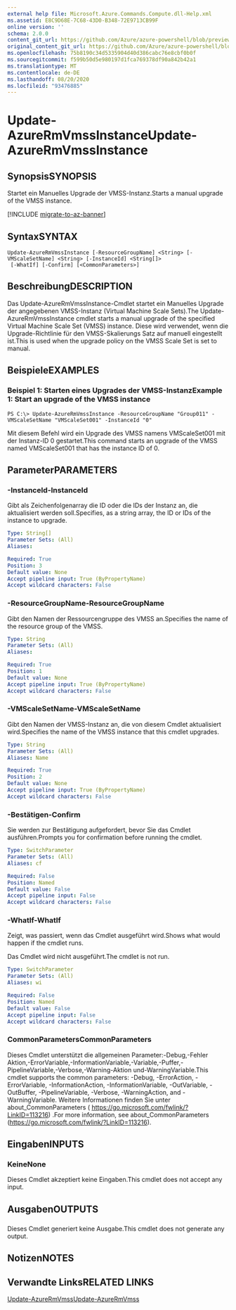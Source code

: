 ```yaml
---
external help file: Microsoft.Azure.Commands.Compute.dll-Help.xml
ms.assetid: E8C9D68E-7C68-43D0-B348-72E9713CB99F
online version: ''
schema: 2.0.0
content_git_url: https://github.com/Azure/azure-powershell/blob/preview/src/ResourceManager/Compute/Stack/Commands.Compute/help/Update-AzureRmVmssInstance.md
original_content_git_url: https://github.com/Azure/azure-powershell/blob/preview/src/ResourceManager/Compute/Stack/Commands.Compute/help/Update-AzureRmVmssInstance.md
ms.openlocfilehash: 75b8190c34d5335904d40d386cabc76e8cbf0b0f
ms.sourcegitcommit: f599b50d5e980197d1fca769378df90a842b42a1
ms.translationtype: MT
ms.contentlocale: de-DE
ms.lasthandoff: 08/20/2020
ms.locfileid: "93476885"
---
```

# <span data-ttu-id="64a62-101">Update-AzureRmVmssInstance</span><span class="sxs-lookup"><span data-stu-id="64a62-101">Update-AzureRmVmssInstance</span></span>

## <span data-ttu-id="64a62-102">Synopsis</span><span class="sxs-lookup"><span data-stu-id="64a62-102">SYNOPSIS</span></span>
<span data-ttu-id="64a62-103">Startet ein Manuelles Upgrade der VMSS-Instanz.</span><span class="sxs-lookup"><span data-stu-id="64a62-103">Starts a manual upgrade of the VMSS instance.</span></span>

[!INCLUDE [migrate-to-az-banner](../../includes/migrate-to-az-banner.md)]

## <span data-ttu-id="64a62-104">Syntax</span><span class="sxs-lookup"><span data-stu-id="64a62-104">SYNTAX</span></span>

```
Update-AzureRmVmssInstance [-ResourceGroupName] <String> [-VMScaleSetName] <String> [-InstanceId] <String[]>
 [-WhatIf] [-Confirm] [<CommonParameters>]
```

## <span data-ttu-id="64a62-105">Beschreibung</span><span class="sxs-lookup"><span data-stu-id="64a62-105">DESCRIPTION</span></span>
<span data-ttu-id="64a62-106">Das Update-AzureRmVmssInstance-Cmdlet startet ein Manuelles Upgrade der angegebenen VMSS-Instanz (Virtual Machine Scale Sets).</span><span class="sxs-lookup"><span data-stu-id="64a62-106">The Update-AzureRmVmssInstance cmdlet starts a manual upgrade of the specified Virtual Machine Scale Set (VMSS) instance.</span></span>
<span data-ttu-id="64a62-107">Diese wird verwendet, wenn die Upgrade-Richtlinie für den VMSS-Skalierungs Satz auf manuell eingestellt ist.</span><span class="sxs-lookup"><span data-stu-id="64a62-107">This is used when the upgrade policy on the VMSS Scale Set is set to manual.</span></span>

## <span data-ttu-id="64a62-108">Beispiele</span><span class="sxs-lookup"><span data-stu-id="64a62-108">EXAMPLES</span></span>

### <span data-ttu-id="64a62-109">Beispiel 1: Starten eines Upgrades der VMSS-Instanz</span><span class="sxs-lookup"><span data-stu-id="64a62-109">Example 1: Start an upgrade of the VMSS instance</span></span>
```
PS C:\> Update-AzureRmVmssInstance -ResourceGroupName "Group011" -VMScaleSetName "VMScaleSet001" -InstanceId "0"
```

<span data-ttu-id="64a62-110">Mit diesem Befehl wird ein Upgrade des VMSS namens VMScaleSet001 mit der Instanz-ID 0 gestartet.</span><span class="sxs-lookup"><span data-stu-id="64a62-110">This command starts an upgrade of the VMSS named VMScaleSet001 that has the instance ID of 0.</span></span>

## <span data-ttu-id="64a62-111">Parameter</span><span class="sxs-lookup"><span data-stu-id="64a62-111">PARAMETERS</span></span>

### <span data-ttu-id="64a62-112">-InstanceId</span><span class="sxs-lookup"><span data-stu-id="64a62-112">-InstanceId</span></span>
<span data-ttu-id="64a62-113">Gibt als Zeichenfolgenarray die ID oder die IDs der Instanz an, die aktualisiert werden soll.</span><span class="sxs-lookup"><span data-stu-id="64a62-113">Specifies, as a string array, the ID or IDs of the instance to upgrade.</span></span>

```yaml
Type: String[]
Parameter Sets: (All)
Aliases: 

Required: True
Position: 3
Default value: None
Accept pipeline input: True (ByPropertyName)
Accept wildcard characters: False
```

### <span data-ttu-id="64a62-114">-ResourceGroupName</span><span class="sxs-lookup"><span data-stu-id="64a62-114">-ResourceGroupName</span></span>
<span data-ttu-id="64a62-115">Gibt den Namen der Ressourcengruppe des VMSS an.</span><span class="sxs-lookup"><span data-stu-id="64a62-115">Specifies the name of the resource group of the VMSS.</span></span>

```yaml
Type: String
Parameter Sets: (All)
Aliases: 

Required: True
Position: 1
Default value: None
Accept pipeline input: True (ByPropertyName)
Accept wildcard characters: False
```

### <span data-ttu-id="64a62-116">-VMScaleSetName</span><span class="sxs-lookup"><span data-stu-id="64a62-116">-VMScaleSetName</span></span>
<span data-ttu-id="64a62-117">Gibt den Namen der VMSS-Instanz an, die von diesem Cmdlet aktualisiert wird.</span><span class="sxs-lookup"><span data-stu-id="64a62-117">Specifies the name of the VMSS instance that this cmdlet upgrades.</span></span>

```yaml
Type: String
Parameter Sets: (All)
Aliases: Name

Required: True
Position: 2
Default value: None
Accept pipeline input: True (ByPropertyName)
Accept wildcard characters: False
```

### <span data-ttu-id="64a62-118">-Bestätigen</span><span class="sxs-lookup"><span data-stu-id="64a62-118">-Confirm</span></span>
<span data-ttu-id="64a62-119">Sie werden zur Bestätigung aufgefordert, bevor Sie das Cmdlet ausführen.</span><span class="sxs-lookup"><span data-stu-id="64a62-119">Prompts you for confirmation before running the cmdlet.</span></span>

```yaml
Type: SwitchParameter
Parameter Sets: (All)
Aliases: cf

Required: False
Position: Named
Default value: False
Accept pipeline input: False
Accept wildcard characters: False
```

### <span data-ttu-id="64a62-120">-WhatIf</span><span class="sxs-lookup"><span data-stu-id="64a62-120">-WhatIf</span></span>
<span data-ttu-id="64a62-121">Zeigt, was passiert, wenn das Cmdlet ausgeführt wird.</span><span class="sxs-lookup"><span data-stu-id="64a62-121">Shows what would happen if the cmdlet runs.</span></span>

<span data-ttu-id="64a62-122">Das Cmdlet wird nicht ausgeführt.</span><span class="sxs-lookup"><span data-stu-id="64a62-122">The cmdlet is not run.</span></span>

```yaml
Type: SwitchParameter
Parameter Sets: (All)
Aliases: wi

Required: False
Position: Named
Default value: False
Accept pipeline input: False
Accept wildcard characters: False
```

### <span data-ttu-id="64a62-123">CommonParameters</span><span class="sxs-lookup"><span data-stu-id="64a62-123">CommonParameters</span></span>
<span data-ttu-id="64a62-124">Dieses Cmdlet unterstützt die allgemeinen Parameter:-Debug,-Fehler Aktion,-ErrorVariable,-InformationVariable,-Variable,-Puffer,-PipelineVariable,-Verbose,-Warning-Aktion und-WarningVariable.</span><span class="sxs-lookup"><span data-stu-id="64a62-124">This cmdlet supports the common parameters: -Debug, -ErrorAction, -ErrorVariable, -InformationAction, -InformationVariable, -OutVariable, -OutBuffer, -PipelineVariable, -Verbose, -WarningAction, and -WarningVariable.</span></span> <span data-ttu-id="64a62-125">Weitere Informationen finden Sie unter about_CommonParameters ( https://go.microsoft.com/fwlink/?LinkID=113216) .</span><span class="sxs-lookup"><span data-stu-id="64a62-125">For more information, see about_CommonParameters (https://go.microsoft.com/fwlink/?LinkID=113216).</span></span>

## <span data-ttu-id="64a62-126">Eingaben</span><span class="sxs-lookup"><span data-stu-id="64a62-126">INPUTS</span></span>

### <span data-ttu-id="64a62-127">Keine</span><span class="sxs-lookup"><span data-stu-id="64a62-127">None</span></span>
<span data-ttu-id="64a62-128">Dieses Cmdlet akzeptiert keine Eingaben.</span><span class="sxs-lookup"><span data-stu-id="64a62-128">This cmdlet does not accept any input.</span></span>

## <span data-ttu-id="64a62-129">Ausgaben</span><span class="sxs-lookup"><span data-stu-id="64a62-129">OUTPUTS</span></span>

###  
<span data-ttu-id="64a62-130">Dieses Cmdlet generiert keine Ausgabe.</span><span class="sxs-lookup"><span data-stu-id="64a62-130">This cmdlet does not generate any output.</span></span>

## <span data-ttu-id="64a62-131">Notizen</span><span class="sxs-lookup"><span data-stu-id="64a62-131">NOTES</span></span>

## <span data-ttu-id="64a62-132">Verwandte Links</span><span class="sxs-lookup"><span data-stu-id="64a62-132">RELATED LINKS</span></span>

[<span data-ttu-id="64a62-133">Update-AzureRmVmss</span><span class="sxs-lookup"><span data-stu-id="64a62-133">Update-AzureRmVmss</span></span>](./Update-AzureRmVmss.md)


